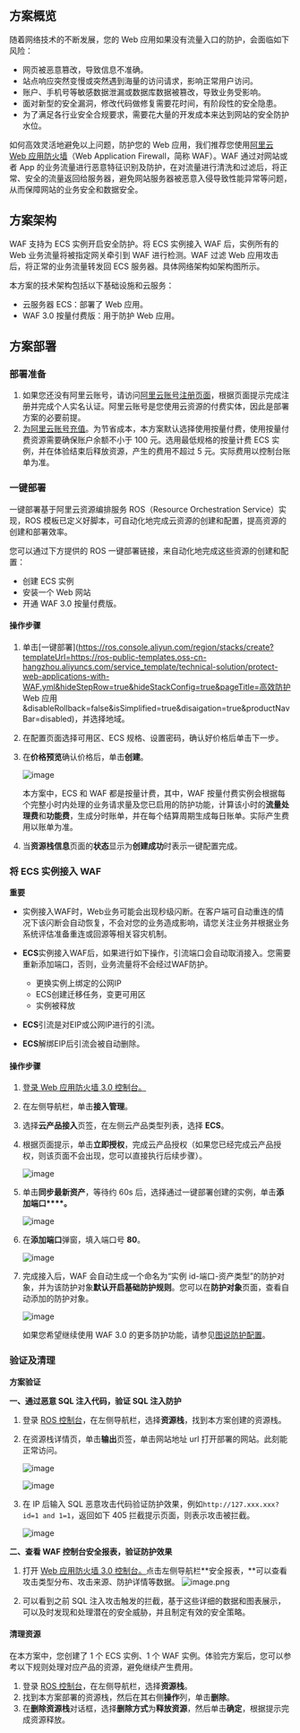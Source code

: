 ## 方案概览

随着网络技术的不断发展，您的 Web 应用如果没有流量入口的防护，会面临如下风险：

* 网页被恶意篡改，导致信息不准确。
* 站点响应突然变慢或突然遇到海量的访问请求，影响正常用户访问。
* 账户、手机号等敏感数据泄漏或数据库数据被篡改，导致业务受影响。
* 面对新型的安全漏洞，修改代码做修复需要花时间，有阶段性的安全隐患。
* 为了满足各行业安全合规要求，需要花大量的开发成本来达到网站的安全防护水位。

如何高效灵活地避免以上问题，防护您的 Web 应用，我们推荐您使用[阿里云 Web 应用防火墙](https://www.aliyun.com/product/waf)（Web Application Firewall，简称 WAF）。WAF 通过对网站或者 App 的业务流量进行恶意特征识别及防护，在对流量进行清洗和过滤后，将正常、安全的流量返回给服务器，避免网站服务器被恶意入侵导致性能异常等问题，从而保障网站的业务安全和数据安全。

## 方案架构

WAF 支持为 ECS 实例开启安全防护。将 ECS 实例接入 WAF 后，实例所有的 Web 业务流量将被指定网关牵引到 WAF 进行检测。WAF 过滤 Web 应用攻击后，将正常的业务流量转发回 ECS 服务器。具体网络架构如架构图所示。


本方案的技术架构包括以下基础设施和云服务：

* 云服务器 ECS：部署了 Web 应用。
* WAF 3.0 按量付费版：用于防护 Web 应用。

## 方案部署
### 部署准备

1. 如果您还没有阿里云账号，请访问[阿里云账号注册页面](https://account.aliyun.com/register/qr_register.htm)，根据页面提示完成注册并完成个人实名认证。阿里云账号是您使用云资源的付费实体，因此是部署方案的必要前提。
2. [为阿里云账号充值](https://help.aliyun.com/document_detail/324650.html)。为节省成本，本方案默认选择使用按量付费，使用按量付费资源需要确保账户余额不小于 100 元。选用最低规格的按量计费 ECS 实例，并在体验结束后释放资源，产生的费用不超过 5 元。实际费用以控制台账单为准。
### 一键部署


一键部署基于阿里云资源编排服务 ROS（Resource Orchestration Service）实现，ROS 模板已定义好脚本，可自动化地完成云资源的创建和配置，提高资源的创建和部署效率。

您可以通过下方提供的 ROS 一键部署链接，来自动化地完成这些资源的创建和配置：

* 创建 ECS 实例
* 安装一个 Web 网站
* 开通 WAF 3.0 按量付费版。

#### 操作步骤

1. 单击[一键部署](https://ros.console.aliyun.com/region/stacks/create?templateUrl=https://ros-public-templates.oss-cn-hangzhou.aliyuncs.com/service_template/technical-solution/protect-web-applications-with-WAF.yml&hideStepRow=true&hideStackConfig=true&pageTitle=高效防护 Web 应用&disableRollback=false&isSimplified=true&disaigation=true&productNavBar=disabled)，并选择地域。
2. 在配置页面选择可用区、ECS 规格、设置密码，确认好价格后单击下一步。
3. 在**价格预览**确认价格后，单击**创建**。
   
   ![image](https://help-static-aliyun-doc.aliyuncs.com/assets/img/zh-CN/8535523171/p792027.png)
   
   本方案中，ECS 和 WAF 都是按量计费，其中，WAF 按量付费实例会根据每个完整小时内处理的业务请求量及您已启用的防护功能，计算该小时的**流量处理费**和**功能费**，生成分时账单，并在每个结算周期生成每日账单。实际产生费用以账单为准。
4. 当**资源栈信息**页面的**状态**显示为**创建成功**时表示一键配置完成。
### 将 ECS 实例接入 WAF

**重要** 

* 实例接入WAF时，Web业务可能会出现秒级闪断。在客户端可自动重连的情况下该闪断会自动恢复，不会对您的业务造成影响，请您关注业务并根据业务系统评估准备重连或回源等相关容灾机制。
* **ECS**实例接入WAF后，如果进行如下操作，引流端口会自动取消接入。您需要重新添加端口，否则，业务流量将不会经过WAF防护。
  
  + 更换实例上绑定的公网IP
  + ECS创建迁移任务，变更可用区
  + 实例被释放
* **ECS**引流是对EIP或公网IP进行的引流。
* **ECS**解绑EIP后引流会被自动删除。
#### 操作步骤

1. [登录 Web 应用防火墙 3.0 控制台。](https://yundunnext.console.aliyun.com/?p=wafnew)
2. 在左侧导航栏，单击**接入管理**。
3. 选择**云产品接入**页签，在左侧云产品类型列表，选择 **ECS**。
4. 根据页面提示，单击**立即授权**，完成云产品授权（如果您已经完成云产品授权，则该页面不会出现，您可以直接执行后续步骤）。
   
   ![image](https://help-static-aliyun-doc.aliyuncs.com/assets/img/zh-CN/6094701171/p782034.png)
5. 单击**同步最新资产**，等待约 60s 后，选择通过一键部署创建的实例，单击**添加端口****。**
   
   ![image](https://help-static-aliyun-doc.aliyuncs.com/assets/img/zh-CN/8535523171/p792054.png)
6. 在**添加端口**弹窗，填入端口号 **80**。
   
   ![image](https://help-static-aliyun-doc.aliyuncs.com/assets/img/zh-CN/6094701171/p782069.png)
7. 完成接入后，WAF 会自动生成一个命名为“实例 id-端口-资产类型”的防护对象，并为该防护对象**默认开启基础防护规则**。您可以在**防护对象**页面，查看自动添加的防护对象。
   
   ![image](https://help-static-aliyun-doc.aliyuncs.com/assets/img/zh-CN/6094701171/p782089.png)
   
   如果您希望继续使用 WAF 3.0 的更多防护功能，请参见[图说防护配置](https://help.aliyun.com/zh/waf/web-application-firewall-3-0/user-guide/protection-configuration)。
### 验证及清理


**方案验证**

**一、通过恶意 SQL 注入代码，验证 SQL 注入防护**

1. 登录 [ROS 控制台](https://ros.console.aliyun.com/overview)，在左侧导航栏，选择**资源栈**，找到本方案创建的资源栈。
2. 在资源栈详情页，单击**输出**页签，单击网站地址 url 打开部署的网站。此刻能正常访问。
   
   ![image](https://help-static-aliyun-doc.aliyuncs.com/assets/img/zh-CN/7010623171/p792079.png)
   
   ![image](https://help-static-aliyun-doc.aliyuncs.com/assets/img/zh-CN/7010623171/p792080.png)
3. 在 IP 后输入 SQL 恶意攻击代码验证防护效果，例如`http://127.xxx.xxx?id=1 and 1=1`，返回如下 405 拦截提示页面，则表示攻击被拦截。
   
   ![image](https://help-static-aliyun-doc.aliyuncs.com/assets/img/zh-CN/7010623171/p792085.png)

**二、查看 WAF 控制台安全报表，验证防护效果**

1. 打开 [Web 应用防火墙 3.0 控制台。](https://yundunnext.console.aliyun.com/?spm=a2c4g.2714251.0.0.60ca3f496wxuhI&p=wafnew)点击左侧导航栏**安全报表，**可以查看攻击类型分布、攻击来源、防护详情等数据。
![image.png](https://help-static-aliyun-doc.aliyuncs.com/assets/img/zh-CN/6014798271/p858809.png)

2. 可以看到之前 SQL 注入攻击触发的拦截，基于这些详细的数据和图表展示，可以及时发现和处理潜在的安全威胁，并且制定有效的安全策略。
#### 清理资源

在本方案中，您创建了 1 个 ECS 实例、1 个 WAF 实例。体验完方案后，您可以参考以下规则处理对应产品的资源，避免继续产生费用。

1. 登录 [ROS 控制台](https://ros.console.aliyun.com/overview)，在左侧导航栏，选择**资源栈**。
2. 找到本方案部署的资源栈，然后在其右侧**操作**列，单击**删除**。
3. 在**删除资源栈**对话框，选择**删除方式**为**释放资源**，然后单击**确定**，根据提示完成资源释放。
